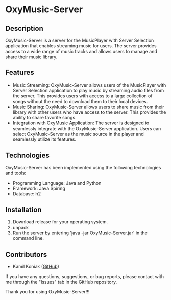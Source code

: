 # OxyMusic-Server

## Description

OxyMusic-Server is a server for the MusicPlayer with Server Selection application that enables streaming music for users. The server provides access to a wide range of music tracks and allows users to manage and share their music library.

## Features

- Music Streaming: OxyMusic-Server allows users of the MusicPlayer with Server Selection application to play music by streaming audio files from the server. This provides users with access to a large collection of songs without the need to download them to their local devices.
- Music Sharing: OxyMusic-Server allows users to share music from their library with other users who have access to the server. This provides the ability to share favorite songs.
- Integration with OxyMusic Application: The server is designed to seamlessly integrate with the OxyMusic-Server application. Users can select OxyMusic-Server as the music source in the player and seamlessly utilize its features.

## Technologies

OxyMusic-Server has been implemented using the following technologies and tools:

- Programming Language: Java and Python
- Framework: Java Spiring
- Database: h2

## Installation

1. Download release for your operating system.
2. unpack
3. Run the server by entering 'java -jar OxyMusic-Server.jar' in the command line.

## Contributors

- Kamil Koniak ([GitHub](https://github.com/Mavignate))

If you have any questions, suggestions, or bug reports, please contact with me through the "Issues" tab in the GitHub repository.

Thank you for using OxyMusic-Server!!!
